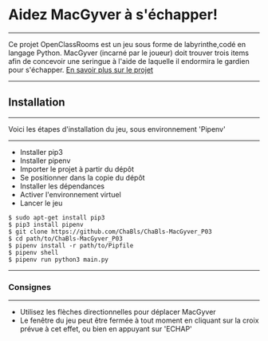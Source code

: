 # Aidez MacGyver à s'échapper!
***
Ce projet OpenClassRooms est un jeu sous forme de labyrinthe,codé en langage Python.
MacGyver (incarné par le joueur) doit trouver trois items afin de concevoir
une seringue à l'aide de laquelle il endormira le gardien pour s'échapper.
[En savoir plus sur le projet](https://openclassrooms.com/fr/projects/aidez-macgyver-a-sechapper/assignment)
***
## Installation
***
Voici les étapes d'installation du jeu, sous environnement 'Pipenv'
***
* Installer pip3
* Installer pipenv
* Importer le projet à partir du dépôt
* Se positionner dans la copie du dépôt
* Installer les dépendances
* Activer l'environnement virtuel
* Lancer le jeu
```
$ sudo apt-get install pip3
$ pip3 install pipenv
$ git clone https://github.com/ChaBls/ChaBls-MacGyver_P03
$ cd path/to/ChaBls-MacGyver_P03
$ pipenv install -r path/to/Pipfile
$ pipenv shell
$ pipenv run python3 main.py
```
***
### Consignes
***
* Utilisez les flèches directionnelles pour déplacer MacGyver
* Le fenêtre du jeu peut être fermée à tout moment en cliquant sur la croix
prévue à cet effet, ou bien en appuyant sur 'ECHAP'